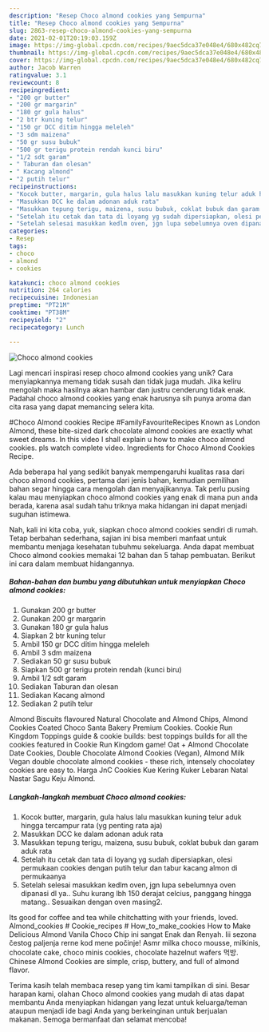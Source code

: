 ```yaml
---
description: "Resep Choco almond cookies yang Sempurna"
title: "Resep Choco almond cookies yang Sempurna"
slug: 2863-resep-choco-almond-cookies-yang-sempurna
date: 2021-02-01T20:19:03.159Z
image: https://img-global.cpcdn.com/recipes/9aec5dca37e048e4/680x482cq70/choco-almond-cookies-foto-resep-utama.jpg
thumbnail: https://img-global.cpcdn.com/recipes/9aec5dca37e048e4/680x482cq70/choco-almond-cookies-foto-resep-utama.jpg
cover: https://img-global.cpcdn.com/recipes/9aec5dca37e048e4/680x482cq70/choco-almond-cookies-foto-resep-utama.jpg
author: Jacob Warren
ratingvalue: 3.1
reviewcount: 8
recipeingredient:
- "200 gr butter"
- "200 gr margarin"
- "180 gr gula halus"
- "2 btr kuning telur"
- "150 gr DCC ditim hingga meleleh"
- "3 sdm maizena"
- "50 gr susu bubuk"
- "500 gr terigu protein rendah kunci biru"
- "1/2 sdt garam"
- " Taburan dan olesan"
- " Kacang almond"
- "2 putih telur"
recipeinstructions:
- "Kocok butter, margarin, gula halus lalu masukkan kuning telur aduk hingga tercampur rata (yg penting rata aja)"
- "Masukkan DCC ke dalam adonan aduk rata"
- "Masukkan tepung terigu, maizena, susu bubuk, coklat bubuk dan garam aduk rata"
- "Setelah itu cetak dan tata di loyang yg sudah dipersiapkan, olesi permukaan cookies dengan putih telur dan tabur kacang almon di permukaanya"
- "Setelah selesai masukkan kedlm oven, jgn lupa sebelumnya oven dipanasi dl ya.. Suhu kurang lbh 150 derajat celcius, panggang hingga matang.. Sesuaikan dengan oven masing2."
categories:
- Resep
tags:
- choco
- almond
- cookies

katakunci: choco almond cookies 
nutrition: 264 calories
recipecuisine: Indonesian
preptime: "PT21M"
cooktime: "PT38M"
recipeyield: "2"
recipecategory: Lunch

---
```



![Choco almond cookies](https://img-global.cpcdn.com/recipes/9aec5dca37e048e4/680x482cq70/choco-almond-cookies-foto-resep-utama.jpg)

Lagi mencari inspirasi resep choco almond cookies yang unik? Cara menyiapkannya memang tidak susah dan tidak juga mudah. Jika keliru mengolah maka hasilnya akan hambar dan justru cenderung tidak enak. Padahal choco almond cookies yang enak harusnya sih punya aroma dan cita rasa yang dapat memancing selera kita.

#Choco Almond cookies Recipe #FamilyFavouriteRecipes Known as London Almond, these bite-sized dark chocolate almond cookies are exactly what sweet dreams. In this video I shall explain u how to make choco almond cookies. pls watch complete video. Ingredients for Choco Almond Cookies Recipe.

Ada beberapa hal yang sedikit banyak mempengaruhi kualitas rasa dari choco almond cookies, pertama dari jenis bahan, kemudian pemilihan bahan segar hingga cara mengolah dan menyajikannya. Tak perlu pusing kalau mau menyiapkan choco almond cookies yang enak di mana pun anda berada, karena asal sudah tahu triknya maka hidangan ini dapat menjadi suguhan istimewa.


Nah, kali ini kita coba, yuk, siapkan choco almond cookies sendiri di rumah. Tetap berbahan sederhana, sajian ini bisa memberi manfaat untuk membantu menjaga kesehatan tubuhmu sekeluarga. Anda dapat membuat Choco almond cookies memakai 12 bahan dan 5 tahap pembuatan. Berikut ini cara dalam membuat hidangannya.

<!--inarticleads1-->

##### Bahan-bahan dan bumbu yang dibutuhkan untuk menyiapkan Choco almond cookies:

1. Gunakan 200 gr butter
1. Gunakan 200 gr margarin
1. Gunakan 180 gr gula halus
1. Siapkan 2 btr kuning telur
1. Ambil 150 gr DCC ditim hingga meleleh
1. Ambil 3 sdm maizena
1. Sediakan 50 gr susu bubuk
1. Siapkan 500 gr terigu protein rendah (kunci biru)
1. Ambil 1/2 sdt garam
1. Sediakan  Taburan dan olesan
1. Sediakan  Kacang almond
1. Sediakan 2 putih telur


Almond Biscuits flavoured Natural Chocolate and Almond Chips, Almond Cookies Coated Choco Santa Bakery Premium Cookies. Cookie Run Kingdom Toppings guide &amp; cookie builds: best toppings builds for all the cookies featured in Cookie Run Kingdom game! Oat + Almond Chocolate Date Cookies, Double Chocolate Almond Cookies (Vegan), Almond Milk Vegan double chocolate almond cookies - these rich, intensely chocolatey cookies are easy to. Harga JnC Cookies Kue Kering Kuker Lebaran Natal Nastar Sagu Keju Almond. 

<!--inarticleads2-->

##### Langkah-langkah membuat Choco almond cookies:

1. Kocok butter, margarin, gula halus lalu masukkan kuning telur aduk hingga tercampur rata (yg penting rata aja)
1. Masukkan DCC ke dalam adonan aduk rata
1. Masukkan tepung terigu, maizena, susu bubuk, coklat bubuk dan garam aduk rata
1. Setelah itu cetak dan tata di loyang yg sudah dipersiapkan, olesi permukaan cookies dengan putih telur dan tabur kacang almon di permukaanya
1. Setelah selesai masukkan kedlm oven, jgn lupa sebelumnya oven dipanasi dl ya.. Suhu kurang lbh 150 derajat celcius, panggang hingga matang.. Sesuaikan dengan oven masing2.


Its good for coffee and tea while chitchatting with your friends, loved. Almond_cookies # Cookie_recipes # How_to_make_cookies How to Make Delicious Almond Vanila Choco Chip ini sangat Enak dan Renyah. Iii sezona čestog paljenja rerne kod mene počinje! Asmr milka choco mousse, milkinis, chocolate cake, choco minis cookies, chocolate hazelnut wafers 먹방. Chinese Almond Cookies are simple, crisp, buttery, and full of almond flavor. 

Terima kasih telah membaca resep yang tim kami tampilkan di sini. Besar harapan kami, olahan Choco almond cookies yang mudah di atas dapat membantu Anda menyiapkan hidangan yang lezat untuk keluarga/teman ataupun menjadi ide bagi Anda yang berkeinginan untuk berjualan makanan. Semoga bermanfaat dan selamat mencoba!

